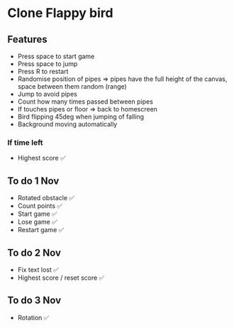 # Clone Flappy bird

## Features

- Press space to start game
- Press space to jump
- Press R to restart
- Randomise position of pipes => pipes have the full height of the canvas, space between them random (range)
- Jump to avoid pipes
- Count how many times passed between pipes
- If touches pipes or floor => back to homescreen
- Bird flipping 45deg when jumping of falling
- Background moving automatically

### If time left

- Highest score ✅

## To do 1 Nov

- Rotated obstacle ✅
- Count points ✅
- Start game ✅
- Lose game ✅
- Restart game ✅

## To do 2 Nov

- Fix text lost ✅
- Highest score / reset score ✅

## To do 3 Nov

- Rotation ✅